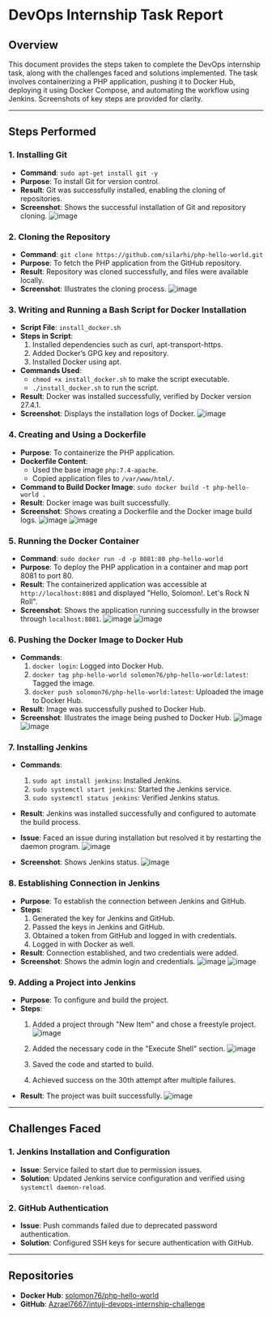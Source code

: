 # DevOps Internship Task Report

## Overview
This document provides the steps taken to complete the DevOps internship task, along with the challenges faced and solutions implemented. The task involves containerizing a PHP application, pushing it to Docker Hub, deploying it using Docker Compose, and automating the workflow using Jenkins. Screenshots of key steps are provided for clarity.

---

## Steps Performed

### 1. Installing Git
- **Command**: `sudo apt-get install git -y`
- **Purpose**: To install Git for version control.
- **Result**: Git was successfully installed, enabling the cloning of repositories.
- **Screenshot**: Shows the successful installation of Git and repository cloning.
![image](https://github.com/user-attachments/assets/bc487dfa-c1a1-4d4a-8bd8-23410e88830f)

### 2. Cloning the Repository
- **Command**: `git clone https://github.com/silarhi/php-hello-world.git`
- **Purpose**: To fetch the PHP application from the GitHub repository.
- **Result**: Repository was cloned successfully, and files were available locally.
- **Screenshot**: Illustrates the cloning process.
![image](https://github.com/user-attachments/assets/b31bb936-878d-4ee2-9730-01fdb9ad56c5)

### 3. Writing and Running a Bash Script for Docker Installation
- **Script File**: `install_docker.sh`
- **Steps in Script**:
  1. Installed dependencies such as curl, apt-transport-https.
  2. Added Docker’s GPG key and repository.
  3. Installed Docker using apt.
- **Commands Used**:
  - `chmod +x install_docker.sh` to make the script executable.
  - `./install_docker.sh` to run the script.
- **Result**: Docker was installed successfully, verified by Docker version 27.4.1.
- **Screenshot**: Displays the installation logs of Docker.
![image](https://github.com/user-attachments/assets/20896360-faf9-4176-9388-809b717e47b7)

### 4. Creating and Using a Dockerfile
- **Purpose**: To containerize the PHP application.
- **Dockerfile Content**:
  - Used the base image `php:7.4-apache`.
  - Copied application files to `/var/www/html/`.
- **Command to Build Docker Image**: `sudo docker build -t php-hello-world .`
- **Result**: Docker image was built successfully.
- **Screenshot**: Shows creating a Dockerfile and the Docker image build logs.
![image](https://github.com/user-attachments/assets/16721b10-5d3e-409f-af8b-9bb383c1037b)
![image](https://github.com/user-attachments/assets/ed4a3031-88ce-481a-aef9-ae65bd9e2e94)

### 5. Running the Docker Container
- **Command**: `sudo docker run -d -p 8081:80 php-hello-world`
- **Purpose**: To deploy the PHP application in a container and map port 8081 to port 80.
- **Result**: The containerized application was accessible at `http://localhost:8081` and displayed "Hello, Solomon!. Let's Rock N Roll".
- **Screenshot**: Shows the application running successfully in the browser through `localhost:8081`.
![image](https://github.com/user-attachments/assets/e50bf5f4-25b9-43a8-ab00-a692a0dec8c4)
![image](https://github.com/user-attachments/assets/51ded677-ce2d-4bb0-a0be-c8e36957183c)

### 6. Pushing the Docker Image to Docker Hub
- **Commands**:
  1. `docker login`: Logged into Docker Hub.
  2. `docker tag php-hello-world solomon76/php-hello-world:latest`: Tagged the image.
  3. `docker push solomon76/php-hello-world:latest`: Uploaded the image to Docker Hub.
- **Result**: Image was successfully pushed to Docker Hub.
- **Screenshot**: Illustrates the image being pushed to Docker Hub.
![image](https://github.com/user-attachments/assets/955e75cd-22b9-4a38-9f65-f0f451b1d412)
![image](https://github.com/user-attachments/assets/58243c10-1261-4666-879e-db180055b915)

### 7. Installing Jenkins
- **Commands**:
  1. `sudo apt install jenkins`: Installed Jenkins.
  2. `sudo systemctl start jenkins`: Started the Jenkins service.
  3. `sudo systemctl status jenkins`: Verified Jenkins status.
- **Result**: Jenkins was installed successfully and configured to automate the build process.
- **Issue**: Faced an issue during installation but resolved it by restarting the daemon program.
  ![image](https://github.com/user-attachments/assets/2e0a9ab8-66d6-4c4a-bbc8-a8a8ae9a7a9b)

- **Screenshot**: Shows Jenkins status.
![image](https://github.com/user-attachments/assets/680c0a60-578d-43c8-a89a-b513959a53af)


### 8. Establishing Connection in Jenkins
- **Purpose**: To establish the connection between Jenkins and GitHub.
- **Steps**:
  1. Generated the key for Jenkins and GitHub.
  2. Passed the keys in Jenkins and GitHub.
  3. Obtained a token from GitHub and logged in with credentials.
  4. Logged in with Docker as well.
- **Result**: Connection established, and two credentials were added.
- **Screenshot**: Shows the admin login and credentials.
  ![image](https://github.com/user-attachments/assets/6d30421f-4332-4df4-b191-a4e37e5d02dc)
![image](https://github.com/user-attachments/assets/df1ff568-6866-40f2-9cde-070d31248305)


### 9. Adding a Project into Jenkins
- **Purpose**: To configure and build the project.
- **Steps**:
  1. Added a project through "New Item" and chose a freestyle project.
  ![image](https://github.com/user-attachments/assets/8c457b37-c796-4d63-99f1-781d596a89f0)
  2. Added the necessary code in the "Execute Shell" section.
  ![image](https://github.com/user-attachments/assets/ff75b0a1-1463-4977-b9cb-361ed13988b8)

  3. Saved the code and started to build.
  4. Achieved success on the 30th attempt after multiple failures.
- **Result**: The project was built successfully.
![image](https://github.com/user-attachments/assets/8ce2b54d-1c7d-4704-bdd8-a2653dc92ea4)

---

## Challenges Faced

### 1. Jenkins Installation and Configuration
- **Issue**: Service failed to start due to permission issues.
- **Solution**: Updated Jenkins service configuration and verified using `systemctl daemon-reload`.

### 2. GitHub Authentication
- **Issue**: Push commands failed due to deprecated password authentication.
- **Solution**: Configured SSH keys for secure authentication with GitHub.

---

## Repositories

- **Docker Hub**: [solomon76/php-hello-world](https://hub.docker.com/repository/docker/solomon76/php-hello-world/general)
- **GitHub**: [Azrael7667/intuji-devops-internship-challenge](https://github.com/Azrael7667/intuji-devops-internship-challenge)
